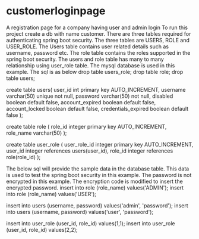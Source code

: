 # customerloginpage
A registration page for a company having user and admin login 
To run this project create a db with name customer.
There are three tables required for authenticating spring boot security. The three tables are USERS, ROLE and USER_ROLE. The Users table contains user related details such as username, password etc. The role table contains the roles supported in the spring boot security. The users and role table has many to many relationship using user_role table. The mysql database is used in this example. The sql is as below
drop table users_role;
drop table role;
drop table users;

create table users(
user_id int primary key AUTO_INCREMENT,
username varchar(50) unique not null,
password varchar(50) not null,
disabled boolean default false,
account_expired boolean default false,
account_locked boolean default false,
credentials_expired boolean default false
);

create table role (
role_id integer primary key AUTO_INCREMENT,
role_name varchar(50)
);

create table user_role (
user_role_id integer primary key AUTO_INCREMENT,
user_id integer references users(user_id),
role_id integer references role(role_id)
);

The below sql will provide the sample data in the database table. This data is used to test the spring boot security in this example. The password is not encrypted in this example. The encryption code is modified to insert the encrypted password.
insert into role (role_name) values('ADMIN');
insert into role (role_name) values('USER');

insert into users (username, password) values('admin', 'password');
insert into users (username, password) values('user', 'password');

insert into user_role (user_id, role_id) values(1,1);
insert into user_role (user_id, role_id) values(2,2);
